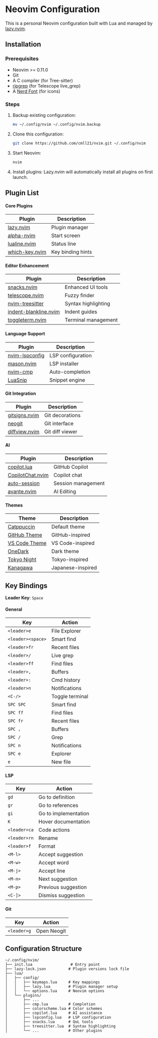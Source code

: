 # Neovim Configuration

This is a personal Neovim configuration built with Lua and managed by [lazy.nvim](https://github.com/folke/lazy.nvim).

## Installation

### Prerequisites

- Neovim >= 0.11.0
- Git
- A C compiler (for Tree-sitter)
- [ripgrep](https://github.com/BurntSushi/ripgrep) (for Telescope live_grep)
- A [Nerd Font](https://www.nerdfonts.com/) (for icons)

### Steps

1. Backup existing configuration:

   ```bash
   mv ~/.config/nvim ~/.config/nvim.backup
   ```

2. Clone this configuration:

   ```bash
   git clone https://github.com/cmll21/nvim.git ~/.config/nvim
   ```

3. Start Neovim:

   ```bash
   nvim
   ```

4. Install plugins: Lazy.nvim will automatically install all plugins on first launch.

## Plugin List

#### Core Plugins

| Plugin                                                       | Description       |
| ------------------------------------------------------------ | ----------------- |
| [lazy.nvim](https://github.com/folke/lazy.nvim)              | Plugin manager    |
| [alpha-nvim](https://github.com/goolord/alpha-nvim)          | Start screen      |
| [lualine.nvim](https://github.com/nvim-lualine/lualine.nvim) | Status line       |
| [which-key.nvim](https://github.com/folke/which-key.nvim)    | Key binding hints |

#### Editor Enhancement

| Plugin                                                                          | Description         |
| ------------------------------------------------------------------------------- | ------------------- |
| [snacks.nvim](https://github.com/folke/snacks.nvim)                             | Enhanced UI tools   |
| [telescope.nvim](https://github.com/nvim-telescope/telescope.nvim)              | Fuzzy finder        |
| [nvim-treesitter](https://github.com/nvim-treesitter/nvim-treesitter)           | Syntax highlighting |
| [indent-blankline.nvim](https://github.com/lukas-reineke/indent-blankline.nvim) | Indent guides       |
| [toggleterm.nvim](https://github.com/akinsho/toggleterm.nvim)                   | Terminal management |

#### Language Support

| Plugin                                                     | Description       |
| ---------------------------------------------------------- | ----------------- |
| [nvim-lspconfig](https://github.com/neovim/nvim-lspconfig) | LSP configuration |
| [mason.nvim](https://github.com/williamboman/mason.nvim)   | LSP installer     |
| [nvim-cmp](https://github.com/hrsh7th/nvim-cmp)            | Auto-completion   |
| [LuaSnip](https://github.com/L3MON4D3/LuaSnip)             | Snippet engine    |

#### Git Integration

| Plugin                                                      | Description     |
| ----------------------------------------------------------- | --------------- |
| [gitsigns.nvim](https://github.com/lewis6991/gitsigns.nvim) | Git decorations |
| [neogit](https://github.com/TimUntersberger/neogit)         | Git interface   |
| [diffview.nvim](https://github.com/sindrets/diffview.nvim)  | Git diff viewer |

#### AI

| Plugin                                                                | Description        |
| --------------------------------------------------------------------- | ------------------ |
| [copilot.lua](https://github.com/zbirenbaum/copilot.lua)              | GitHub Copilot     |
| [CopilotChat.nvim](https://github.com/CopilotC-Nvim/CopilotChat.nvim) | Copilot chat       |
| [auto-session](https://github.com/rmagatti/auto-session)              | Session management |
| [avante.nvim](https://github.com/yetone/avante.nvim)                  | AI Editing         |

#### Themes

| Theme                                                           | Description       |
| --------------------------------------------------------------- | ----------------- |
| [Catppuccin](https://github.com/catppuccin/nvim)                | Default theme     |
| [GitHub Theme](https://github.com/projekt0n/github-nvim-theme)  | GitHub-inspired   |
| [VS Code Theme](https://github.com/Mofiqul/vscode.nvim)         | VS Code-inspired  |
| [OneDark](https://github.com/navarasu/onedark.nvim)             | Dark theme        |
| [Tokyo Night](https://github.com/folke/tokyonight.nvim)         | Tokyo-inspired    |
| [Kanagawa](https://github.com/rebelot/kanagawa.nvim)            | Japanese-inspired |

## Key Bindings

**Leader Key**: `Space`

#### General

| Key               | Action        |
| ----------------- | ------------- |
| `<leader>e`       | File Explorer |
| `<leader><space>` | Smart find    |
| `<leader>fr`      | Recent files  |
| `<leader>/`       | Live grep     |
| `<leader>ff`      | Find files    |
| `<leader>,`       | Buffers       |
| `<leader>:`       | Cmd history   |
| `<leader>n`       | Notifications |
| `<C-/>`           | Toggle terminal |
| `SPC SPC`         | Smart find    |
| `SPC ff`          | Find files    |
| `SPC fr`          | Recent files  |
| `SPC ,`           | Buffers       |
| `SPC /`           | Grep          |
| `SPC n`           | Notifications |
| `SPC e`           | Explorer      |
| `e`               | New file      |

#### LSP

| Key          | Action               |
| ------------ | -------------------- |
| `gd`         | Go to definition     |
| `gr`         | Go to references     |
| `gi`         | Go to implementation |
| `K`          | Hover documentation  |
| `<leader>ca` | Code actions         |
| `<leader>rn` | Rename               |
| `<leader>f`  | Format               |
| `<M-l>`      | Accept suggestion    |
| `<M-w>`      | Accept word          |
| `<M-j>`      | Accept line          |
| `<M-n>`      | Next suggestion      |
| `<M-p>`      | Previous suggestion  |
| `<C-]>`      | Dismiss suggestion   |

#### Git

| Key          | Action              |
| ------------ | ------------------- |
| `<leader>g` | Open Neogit         |

## Configuration Structure

```
~/.config/nvim/
├── init.lua                 # Entry point
├── lazy-lock.json          # Plugin versions lock file
├── lua/
│   ├── config/
│   │   ├── keymaps.lua     # Key mappings
│   │   ├── lazy.lua        # Plugin manager setup
│   │   └── options.lua     # Neovim options
│   └── plugins/
│       ├── ...
│       ├── cmp.lua         # Completion
│       ├── colorscheme.lua # Color schemes
│       ├── copilot.lua     # AI assistance
│       ├── lspconfig.lua   # LSP configuration
│       ├── snacks.lua      # QoL tools
│       ├── treesitter.lua  # Syntax highlighting
│       └── ...             # Other plugins
```
